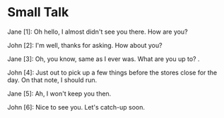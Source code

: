 # Small Talk

Jane [1]: Oh hello, I almost didn't see you there. How are you?

John [2]: I'm well, thanks for asking. How about you?

Jane [3]: Oh, you know, same as I ever was. What are you up to?
.

John [4]: Just out to pick up a few things before the stores close for the day. On that note, I should run.

Jane [5]: Ah, I won't keep you then.

John [6]: Nice to see you. Let's catch-up soon.
